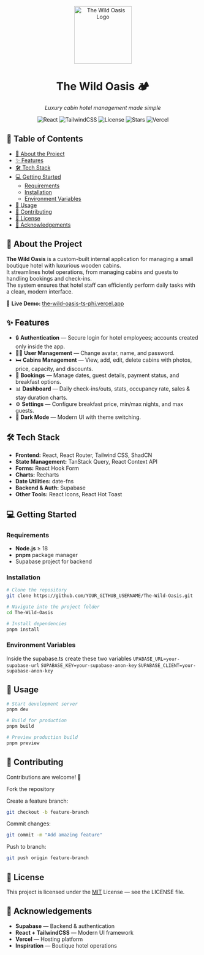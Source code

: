 <!-- Logo -->
<p align="center">
    <img src="https://raw.githubusercontent.com/Zouhair-Al-Yazji/the-wild-oasis-ts/main/public/logo-light.png" width="150" alt="The Wild Oasis Logo" />
</p>

<!-- Title & Tagline -->
<h1 align="center">The Wild Oasis 🏕️</h1>
<p align="center"><i>Luxury cabin hotel management made simple</i></p>

<!-- Badges -->
<p align="center">
  <img src="https://img.shields.io/badge/React-19-blue?logo=react" alt="React" />
  <img src="https://img.shields.io/badge/Tailwind_CSS-4-blue?logo=tailwindcss" alt="TailwindCSS" />
  <img src="https://img.shields.io/github/license/Zouhair-Al-Yazji/the-wild-oasis-ts" alt="License" />
  <img src="https://img.shields.io/github/stars/Zouhair-Al-Yazji/the-wild-oasis-ts?style=social" alt="Stars" />
  <img src="https://vercelbadge.vercel.app/api/Zouhair-Al-Yazji/the-wild-oasis-ts" alt="Vercel" />
</p>

## 📑 Table of Contents

- [📖 About the Project](#-about-the-project)
- [✨ Features](#-features)
- [🛠 Tech Stack](#-tech-stack)
- [💻 Getting Started](#-getting-started)
  - [Requirements](#requirements)
  - [Installation](#installation)
  - [Environment Variables](#environment-variables)
- [🚀 Usage](#-usage)
- [🤝 Contributing](#-contributing)
- [📄 License](#-license)
- [🙌 Acknowledgements](#-acknowledgements)

## 📖 About the Project

**The Wild Oasis** is a custom-built internal application for managing a small boutique hotel with luxurious wooden cabins.  
It streamlines hotel operations, from managing cabins and guests to handling bookings and check-ins.  
The system ensures that hotel staff can efficiently perform daily tasks with a clean, modern interface.

🔗 **Live Demo:** [the-wild-oasis-ts-phi.vercel.app](https://the-wild-oasis-ts-phi.vercel.app)

## ✨ Features

- 🔒 **Authentication** — Secure login for hotel employees; accounts created only inside the app.
- 🧑‍💼 **User Management** — Change avatar, name, and password.
- 🛏 **Cabins Management** — View, add, edit, delete cabins with photos, price, capacity, and discounts.
- 📅 **Bookings** — Manage dates, guest details, payment status, and breakfast options.
- 📊 **Dashboard** — Daily check-ins/outs, stats, occupancy rate, sales & stay duration charts.
- ⚙️ **Settings** — Configure breakfast price, min/max nights, and max guests.
- 🌙 **Dark Mode** — Modern UI with theme switching.

## 🛠 Tech Stack

- **Frontend:** React, React Router, Tailwind CSS, ShadCN
- **State Management:** TanStack Query, React Context API
- **Forms:** React Hook Form
- **Charts:** Recharts
- **Date Utilities:** date-fns
- **Backend & Auth:** Supabase
- **Other Tools:** React Icons, React Hot Toast

## 💻 Getting Started

### Requirements

- **Node.js** ≥ 18
- **pnpm** package manager
- Supabase project for backend

### Installation

```bash
# Clone the repository
git clone https://github.com/YOUR_GITHUB_USERNAME/The-Wild-Oasis.git

# Navigate into the project folder
cd The-Wild-Oasis

# Install dependencies
pnpm install
```

### Environment Variables

Inside the supabase.ts create these two variables
`UPABASE_URL=your-supabase-url`
`SUPABASE_KEY=your-supabase-anon-key`
`SUPABASE_CLIENT=your-supabase-anon-key`

## 🚀 Usage

```bash
# Start development server
pnpm dev

# Build for production
pnpm build

# Preview production build
pnpm preview
```

## 🤝 Contributing

Contributions are welcome! 🎉

Fork the repository

Create a feature branch:

```bash
git checkout -b feature-branch
```

Commit changes:

```bash
git commit -m "Add amazing feature"
```

Push to branch:

```bash
git push origin feature-branch
```

## 📄 License

This project is licensed under the [MIT](https://choosealicense.com/licenses/mit/) License — see the LICENSE file.

## 🙌 Acknowledgements

- **Supabase** — Backend & authentication</li>
- **React + TailwindCSS** — Modern UI framework</li>
- **Vercel** — Hosting platform</li>
- **Inspiration** — Boutique hotel operations</li>
